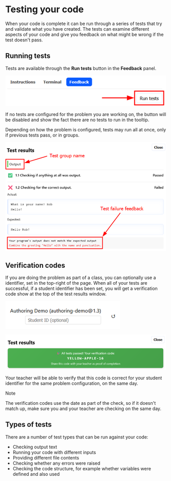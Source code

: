 # Testing your code

When your code is complete it can be run through a series of tests that try and validate
what you have created. The tests can examine different aspects of your code and give you
feedback on what might be wrong if the test doesn't pass.

## Running tests

Tests are available through the **Run tests** button in the **Feedback** panel.

![The Run tests button](img/run_tests_button.png)

If no tests are configured for the problem you are working on, the button will be disabled
and show the fact there are no tests to run in the tooltip.

Depending on how the problem is configured, tests may run all at once, only if previous
tests pass, or in groups.

![Test results](img/test_output.png)

## Verification codes

If you are doing the problem as part of a class, you can optionally use a identifier, set
in the top-right of the page. When all of your tests are successful, if a student identifier
has been set, you will get a verification code show at the top of the test results window.

![Student identifier](img/student_id_blank.png)

![Verification code](img/verification_code.png)

Your teacher will be able to verify that this code is correct for your student identifier
for the same problem configuration, on the same day.

> [!NOTE]
> The verification codes use the date as part of the check, so if it doesn't match up, make
> sure you and your teacher are checking on the same day.

## Types of tests

There are a number of test types that can be run against your code:
- Checking output text
- Running your code with different inputs
- Providing different file contents
- Checking whether any errors were raised
- Checking the code structure, for example whether variables were defined and also used
